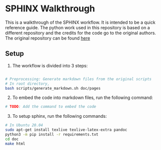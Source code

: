 # SPHINX Walkthrough

This is a walkthrough of the SPHINX workflow. It is intended to be a quick reference guide. The python work used in this repository is based on a different repository and the credits for the code go to the original authors. The original repository can be found [here](https://github.com/cherkavi/python-utilities)

## Setup

1. The workflow is divided into 3 steps:

```bash

# Preprocessing: Generate markdown files from the original scripts
# In root directory,
bash scripts/generate_markdown.sh doc/pages
```

2. To embed the code into markdown files, run the following command:

```bash
# TODO: Add the command to embed the code
```

3. To setup sphinx, run the following commands:

```bash
# In Ubuntu 20.04
sudo apt-get install texlive texlive-latex-extra pandoc
python3 -m pip install -r requirements.txt
cd doc
make html
```
